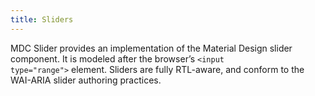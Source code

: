 ```yaml
---
title: Sliders
---
```


MDC Slider provides an implementation of the Material Design slider component. It is modeled after the browser’s <code>&lt;input type="range"&gt;</code> element. Sliders are fully RTL-aware, and conform to the WAI-ARIA slider authoring practices.

